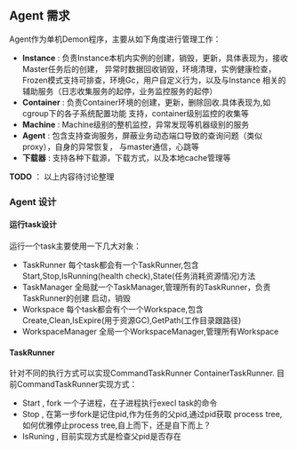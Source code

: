 ## Agent 需求 ##

Agent作为单机Demon程序，主要从如下角度进行管理工作：
 - **Instance** : 负责Instance本机内实例的创建，销毁，更新，具体表现为，接收Master任务后的创建，
 异常时数据回收销毁，环境清理，实例健康检查，Frozen模式支持可排查，环境Gc，用户自定义行为，以及与Instance
 相关的辅助服务（日志收集服务的起停，业务监控服务的起停）
 - **Container** : 负责Container环境的创建，更新，删除回收.具体表现为,如cgroup下的各子系统配置功能
 支持，container级别监控的收集等
 - **Machine** : Machine级别的整机监控，异常发现等机器级别的服务
 - **Agent** : 包含支持查询服务，屏蔽业务动态端口导致的查询问题（类似proxy），自身的异常恢复， 与master通信，心跳等
 - **下载器** : 支持各种下载源，下载方式，以及本地cache管理等
 

**TODO** ： 以上内容待讨论整理


### Agent 设计

#### 运行task设计
运行一个task主要使用一下几大对象：
* TaskRunner 每个task都会有一个TaskRunner,包含Start,Stop,IsRunning(health check),State(任务消耗资源情况)方法
* TaskManager 全局就一个TaskManager,管理所有的TaskRunner，负责TaskRunner的创建 启动，销毁 
* Workspace 每个task都会有个一个Workspace,包含Create,Clean,IsExpire(用于资源GC),GetPath(工作目录跟路径)
* WorkspaceManager 全局一个WorkspaceManager,管理所有Workspace 


#### TaskRunner
针对不同的执行方式可以实现CommandTaskRunner ContainerTaskRunner.
目前CommandTaskRunner实现方式：
* Start , fork 一个子进程，在子进程执行execl task的命令
* Stop , 在第一步fork是记住pid,作为任务的父pid,通过pid获取 process tree,如何优雅停止process tree,自上而下，还是自下而上？
* IsRuning , 目前实现方式是检查父pid是否存在


